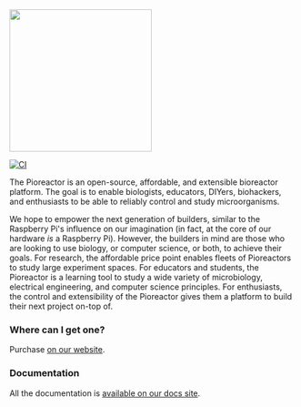<img src="https://user-images.githubusercontent.com/884032/101398418-08e1c700-389c-11eb-8cf2-592c20383a19.png" width="250">
<br />


[![CI](https://github.com/Pioreactor/pioreactor/actions/workflows/ci.yaml/badge.svg)](https://github.com/Pioreactor/pioreactor/actions/workflows/ci.yaml)

The Pioreactor is an open-source, affordable, and extensible bioreactor platform. The goal is to enable biologists, educators, DIYers, biohackers, and enthusiasts to be able to reliably control and study microorganisms.

We hope to empower the next generation of builders, similar to the Raspberry Pi's influence on our imagination (in fact, at the core of our hardware _is_ a Raspberry Pi). However, the builders in mind are those who are looking to use biology, or computer science, or both, to achieve their goals. For research, the affordable price point enables fleets of Pioreactors to study large experiment spaces. For educators and students, the Pioreactor is a learning tool to study a wide variety of microbiology, electrical engineering, and computer science principles. For enthusiasts, the control and extensibility of the Pioreactor gives them a platform to build their next project on-top of.



### Where can I get one?

Purchase [on our website](https://pioreactor.com/).

### Documentation

All the documentation is [available on our docs site](https://docs.pioreactor.com/).
